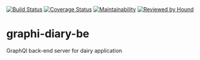 [![Build Status](https://travis-ci.org/Makwe-O/graphi-diary-be.svg?branch=develop)](https://travis-ci.org/Makwe-O/graphi-diary-be) [![Coverage Status](https://coveralls.io/repos/github/Makwe-O/graphi-diary-be/badge.svg?branch=ch-setup-ci-testing)](https://coveralls.io/github/Makwe-O/graphi-diary-be?branch=ch-setup-ci-testing) [![Maintainability](https://api.codeclimate.com/v1/badges/c33de3dc8b586e37db76/maintainability)](https://codeclimate.com/github/Makwe-O/graphi-diary-be/maintainability) [![Reviewed by Hound](https://img.shields.io/badge/Reviewed_by-Hound-8E64B0.svg)](https://houndci.com)
# graphi-diary-be
GraphQl back-end server for dairy application

